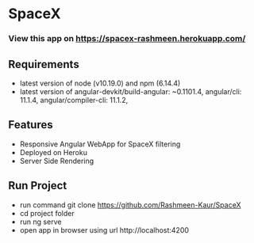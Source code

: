 # SpaceX
### View this app on https://spacex-rashmeen.herokuapp.com/

## Requirements
* latest version of node (v10.19.0) and npm (6.14.4)
* latest version of angular-devkit/build-angular: ~0.1101.4,
    angular/cli: 11.1.4,
    angular/compiler-cli: 11.1.2,



## Features
* Responsive Angular WebApp for SpaceX filtering
* Deployed on Heroku
* Server Side Rendering

## Run Project

* run command git clone https://github.com/Rashmeen-Kaur/SpaceX
* cd project folder
* run ng serve
* open app in browser using url http://localhost:4200 
